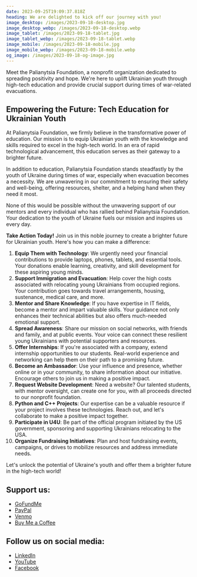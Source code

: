 ```yaml
---
date: 2023-09-25T19:09:37.818Z
heading: We are delighted to kick off our journey with you!
image_desktop: /images/2023-09-18-desktop.jpg
image_desktop_webp: /images/2023-09-18-desktop.webp
image_tablet: /images/2023-09-18-tablet.jpg
image_tablet_webp: /images/2023-09-18-tablet.webp
image_mobile: /images/2023-09-18-mobile.jpg
image_mobile_webp: /images/2023-09-18-mobile.webp
og_image: /images/2023-09-18-og-image.jpg
---
```

Meet the Palianytsia Foundation, a nonprofit organization dedicated to spreading positivity and hope. We're here to uplift Ukrainian youth through high-tech education and provide crucial support during times of war-related evacuations.

## Empowering the Future: Tech Education for Ukrainian Youth

At Palianytsia Foundation, we firmly believe in the transformative power of education. Our mission is to equip Ukrainian youth with the knowledge and skills required to excel in the high-tech world. In an era of rapid technological advancement, this education serves as their gateway to a brighter future.

In addition to education, Palianytsia Foundation stands steadfastly by the youth of Ukraine during times of war, especially when evacuation becomes a necessity. We are unwavering in our commitment to ensuring their safety and well-being, offering resources, shelter, and a helping hand when they need it most.

None of this would be possible without the unwavering support of our mentors and every individual who has rallied behind Palianytsia Foundation. Your dedication to the youth of Ukraine fuels our mission and inspires us every day.

**Take Action Today!** Join us in this noble journey to create a brighter future for Ukrainian youth. Here's how you can make a difference:

1. **Equip Them with Technology**: We urgently need your financial contributions to provide laptops, phones, tablets, and essential tools. Your donations enable learning, creativity, and skill development for these aspiring young minds.
2. **Support Immigration and Evacuation**: Help cover the high costs associated with relocating young Ukrainians from occupied regions. Your contribution goes towards travel arrangements, housing, sustenance, medical care, and more.
3. **Mentor and Share Knowledge**: If you have expertise in IT fields, become a mentor and impart valuable skills. Your guidance not only enhances their technical abilities but also offers much-needed emotional support.
4. **Spread Awareness**: Share our mission on social networks, with friends and family, and at public events. Your voice can connect these resilient young Ukrainians with potential supporters and resources.
5. **Offer Internships**: If you're associated with a company, extend internship opportunities to our students. Real-world experience and networking can help them on their path to a promising future.
6. **Become an Ambassador**: Use your influence and presence, whether online or in your community, to share information about our initiative. Encourage others to join us in making a positive impact.
7. **Request Website Development**: Need a website? Our talented students, with mentor oversight, can create one for you, with all proceeds directed to our nonprofit foundation.
8. **Python and C++ Projects**: Our expertise can be a valuable resource if your project involves these technologies. Reach out, and let's collaborate to make a positive impact together.
9. **Participate in U4U**: Be part of the official program initiated by the US government, sponsoring and supporting Ukrainians relocating to the USA.
10. **Organize Fundraising Initiatives**: Plan and host fundraising events, campaigns, or drives to mobilize resources and address immediate needs.

Let's unlock the potential of Ukraine's youth and offer them a brighter future in the high-tech world!

## Support us:

- [GoFundMe](https://gofund.me/f8a577d7)
- [PayPal](https://www.paypal.com/donate/?hosted_button_id=9C7PBTQHEGFGA)
- [Venmo](https://account.venmo.com/u/p-foundation)
- [Buy Me a Coffee](https://www.buymeacoffee.com/pfoundation)

## Follow us on social media:

- [LinkedIn](https://www.linkedin.com/company/p-foundation)
- [YouTube](https://www.youtube.com/@p-foundation)
- [Facebook](https://www.facebook.com/PalianytsiaFoundation)